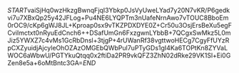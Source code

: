 $START$vaiSjHq0wzHkzgBwnqFjqI3Ybkp0JsVyUweLYad7y20N7vKR/P6gedkvi7u7XBxQp25y42JFLog+Pu4NE6LYQPTm3nUafeNrnAwo7vTOUC8BboEm0rOC9/cKp6gWJ8JL+Kproap0sx9vTKZPDXDYE0Z+Cr50u3OsjErsBeXu5egFCviImctxt0nRyuEdCnch6++DSafUmGn6FxzgwnLYbbB+7QCgxSwMkz5L0mJiz5YWXZ7c4vMs1GcRbDnsl+3tjgP+4rUWanRf38vgttwoHECg7CgyFfUYzRpCXZyuidjAjcyleOhOZAzOMGEbQWbPul7uPTyGDs1gI4Ka6TOPtKn8ZYVaLWOC6aWbwU/PGTYkuQtqq0x2ftiDa2PR9vkQFZ3ZhN02dRke29VK1Sl+Ei0GZen8e5a+6oMtBntc3GA=$END$